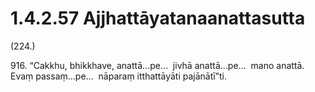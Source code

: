 # 1.4.2.57 Ajjhattāyatanaanattasutta

(224.)

916\. “Cakkhu, bhikkhave, anattā…pe…  jivhā anattā…pe…  mano anattā. Evaṃ passaṃ…pe…  nāparaṃ itthattāyāti pajānātī”ti.
